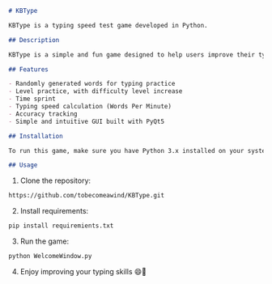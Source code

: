 ```markdown
# KBType

KBType is a typing speed test game developed in Python.

## Description

KBType is a simple and fun game designed to help users improve their typing speed and accuracy. Players are required to type random words that appear on the screen as quickly and accurately as possible. The game tracks the typing speed (words per minute) and accuracy of the player.

## Features

- Randomly generated words for typing practice
- Level practice, with difficulty level increase
- Time sprint
- Typing speed calculation (Words Per Minute)
- Accuracy tracking
- Simple and intuitive GUI built with PyQt5

## Installation

To run this game, make sure you have Python 3.x installed on your system. You can install the required dependencies using the following command:

## Usage
```

1. Clone the repository:
```bash
https://github.com/tobecomeawind/KBType.git
```

2. Install requirements:
```bash
pip install requiremients.txt
```

3. Run the game:
```bash
python WelcomeWindow.py
```

4. Enjoy improving your typing skills 😄🚀

